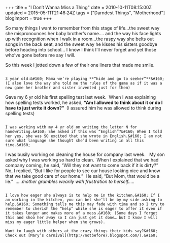 +++
title = "I Don’t Wanna Miss a Thing"
date = 2010-10-11T08:15:00Z
updated = 2015-05-11T21:46:24Z
tags = ["Darndest Things", "Motherhood"]
blogimport = true 
+++

So many things I want to remember from this stage of life…the sweet way she mispronounces her baby brother’s name…. and the way his face lights up with recognition when I walk in a room…the raspy way she belts out songs in the back seat, and the sweet way he kisses his sisters goodbye before heading into school… I know I think I’ll never forget and yet those who’ve gone before me say I will.&#160; 

So this week I jotted down a few of their one liners that made me smile. 

~~~~~~~~~~~~~~~~~~~~~~~~~~~~~~~~~~~~~~~~~~~~~~~~~~~~~

3 year old:&#160; Mama we’re playing **“hide and go to seeker”**&#160; (I also love the way she told me the rules of the game as if it was a new game her brother and sister invented just for them)

~~~~~~~~~~~~~~~~~~~~~~~~~~~~~~~~~~~~~~~~~~~~~~~~~~~~~~

Gave my 6 yr old his first spelling test last week.&#160; When I was explaining how spelling tests worked, he asked, **“Am I allowed to think about it or do I have to just write it down?”&#160;** (I assured him he was allowed to think during spelling tests)

~~~~~~~~~~~~~~~~~~~~~~~~~~~~~~~~~~~~~~~~~~~~~~~~~~~~~~

I was working with my 4 yr old on writing the letter N for handwriting.&#160; She asked if this was “English”?&#160; When I told her yes, she was SO excited that she wrote in English.&#160; I am not sure what language she thought she’d been writing in all this time.&#160; 

~~~~~~~~~~~~~~~~~~~~~~~~~~~~~~~~~~~~~~~~~~~~~~~~~~~~~~

I was busily working on cleaning the house for company last week.&#160;&#160; My son asked why I was working so hard to clean.&#160; When I explained that we had company coming, he said, “Will they not want to come back if it is dirty?”&#160; No, I replied, “But I like for people to see our house looking nice and know that we take good care of our home.”&#160; He said, “But Mom, that would be a lie.”&#160; ….._mother grumbles wearily with frustration to herself….._&#160;

~~~~~~~~~~~~~~~~~~~~~~~~~~~~~~~~~~~~~~~~~~~~~~~~~~~~~[![IMG_3542](https://latc.s3.amazonaws.com/wp-content/uploads/2010/10/IMG_3542.jpg "IMG_3542")](https://latc.s3.amazonaws.com/wp-content/uploads/2010/10/IMG_3542.jpg)

I love how eager she always is to help me in the kitchen.&#160; If I am working in the kitchen, you can bet she’ll be by my side asking to help.&#160; Something tells me this may fade with time and so I try to remember to cherish the “help” while she is eager to offer it even if it takes longer and makes more of a mess.&#160; (Some days I forget this and shoo her away so I can just get it done… but I know I will miss my eager little helper when she grows).

Want to laugh with others at the crazy things their kids say?&#160; Check out [Mary’s carnival](http://notbefore7.blogspot.com/).&#160; 
